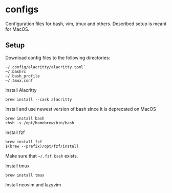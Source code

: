 # configs
Configuration files for bash, vim, tmux and others. Described setup is meant for MacOS. 

## Setup

Download config files to the following directories:
```
~/.config/alacritty/alacritty.toml`
~/.bashrc
~/.bash_profile
~/.tmux.conf
```

Install Alacritty
```
brew install --cask alacritty
```

Install and use newest version of bash since it is deprecated on MacOS
```
brew install bash
chsh -s /opt/homebrew/bin/bash
```

Install fzf
```
brew install fzf
$(brew --prefix)/opt/fzf/install
```
Make sure that `~/.fzf.bash` exists.

Install tmux
```
brew install tmux
```

Install neovim and lazyvim
